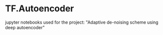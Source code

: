 # TF.Autoencoder
jupyter notebooks used for the project: "Adaptive de-noising scheme using deep autoencoder" 
 
